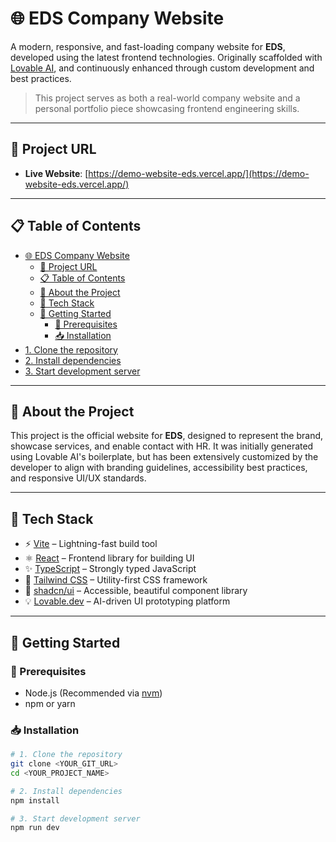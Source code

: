 # 🌐 EDS Company Website

A modern, responsive, and fast-loading company website for **EDS**, developed using the latest frontend technologies. Originally scaffolded with [Lovable AI](https://lovable.dev), and continuously enhanced through custom development and best practices.

> This project serves as both a real-world company website and a personal portfolio piece showcasing frontend engineering skills.

---

## 🔗 Project URL

- **Live Website**: [https://demo-website-eds.vercel.app/](https://demo-website-eds.vercel.app/)

---

## 📋 Table of Contents

- [🌐 EDS Company Website](#-eds-company-website)
  - [🔗 Project URL](#-project-url)
  - [📋 Table of Contents](#-table-of-contents)
  - [🧾 About the Project](#-about-the-project)
  - [🧱 Tech Stack](#-tech-stack)
  - [🚀 Getting Started](#-getting-started)
    - [🔧 Prerequisites](#-prerequisites)
    - [📥 Installation](#-installation)
- [1. Clone the repository](#1-clone-the-repository)
- [2. Install dependencies](#2-install-dependencies)
- [3. Start development server](#3-start-development-server)

---

## 🧾 About the Project

This project is the official website for **EDS**, designed to represent the brand, showcase services, and enable contact with HR. It was initially generated using Lovable AI's boilerplate, but has been extensively customized by the developer to align with branding guidelines, accessibility best practices, and responsive UI/UX standards.

---

## 🧱 Tech Stack

- ⚡️ [Vite](https://vitejs.dev/) – Lightning-fast build tool
- ⚛️ [React](https://react.dev/) – Frontend library for building UI
- ✨ [TypeScript](https://www.typescriptlang.org/) – Strongly typed JavaScript
- 🎨 [Tailwind CSS](https://tailwindcss.com/) – Utility-first CSS framework
- 🧩 [shadcn/ui](https://ui.shadcn.com/) – Accessible, beautiful component library
- 💡 [Lovable.dev](https://lovable.dev) – AI-driven UI prototyping platform

---

## 🚀 Getting Started

### 🔧 Prerequisites

- Node.js (Recommended via [nvm](https://github.com/nvm-sh/nvm))
- npm or yarn

### 📥 Installation

```bash
# 1. Clone the repository
git clone <YOUR_GIT_URL>
cd <YOUR_PROJECT_NAME>

# 2. Install dependencies
npm install

# 3. Start development server
npm run dev
